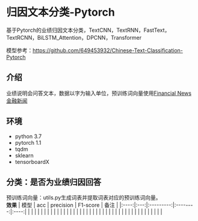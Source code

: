 # 归因文本分类-Pytorch
基于Pytorch的业绩归因文本分类，TextCNN，TextRNN，FastText，TextRCNN，BiLSTM_Attention，DPCNN，Transformer

模型参考：https://github.com/649453932/Chinese-Text-Classification-Pytorch

## 介绍
业绩说明会问答文本，数据以字为输入单位，预训练词向量使用[Financial News 金融新闻](https://github.com/Embedding/Chinese-Word-Vectors)

## 环境
- python 3.7
- pytorch 1.1
- tqdm
- sklearn
- tensorboardX

## 分类：是否为业绩归因回答
预训练词向量：utils.py生成词表并提取词表对应的预训练词向量。  
__效果__
| 模型 | acc | precision | F1-score | 备注 |
|:----:|:---:|:---------:|:--------:|:----:|
|      |     |           |          |      |
|      |     |           |          |      |
|      |     |           |          |      |
|      |     |           |          |      |
|      |     |           |          |      |
|      |     |           |          |      |
|      |     |           |          |      |
